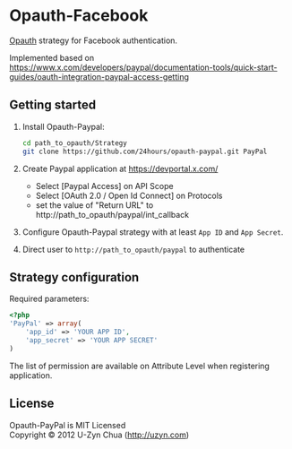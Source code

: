 Opauth-Facebook
=============
[Opauth][1] strategy for Facebook authentication.

Implemented based on https://www.x.com/developers/paypal/documentation-tools/quick-start-guides/oauth-integration-paypal-access-getting

Getting started
----------------
1. Install Opauth-Paypal:
   ```bash
   cd path_to_opauth/Strategy
   git clone https://github.com/24hours/opauth-paypal.git PayPal
   ```

2. Create Paypal application at https://devportal.x.com/
   - Select [Paypal Access] on API Scope
   - Select [OAuth 2.0 / Open Id Connect] on Protocols
   - set the value of "Return URL" to http://path_to_opauth/paypal/int_callback

3. Configure Opauth-Paypal strategy with at least `App ID` and `App Secret`.

4. Direct user to `http://path_to_opauth/paypal` to authenticate

Strategy configuration
----------------------

Required parameters:

```php
<?php
'PayPal' => array(
	'app_id' => 'YOUR APP ID',
	'app_secret' => 'YOUR APP SECRET'
)
```

The list of permission are available on Attribute Level when registering application.

License
---------
Opauth-PayPal is MIT Licensed  
Copyright © 2012 U-Zyn Chua (http://uzyn.com)

[1]: https://github.com/uzyn/opauth
